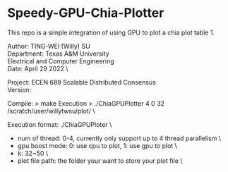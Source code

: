 # Speedy-GPU-Chia-Plotter
This repo is a simple integration of using GPU to plot a chia plot table 1.

Author: TING-WEI (Willy) SU \
Department: Texas A&M University \
            Electrical and Computer Engineering \
Date: April 29 2022 \

Project: ECEN 689 Scalable Distributed Consensus \
Version:

Compile: > make
Execution > ./ChiaGPUPlotter 4 0 32 /scratch/user/willytwsu/plot/ \

Execution format: ./ChiaGPUPloter <num of thread> <gpu boost mode> <k> <plot file path> \
- num of thread: 0-4, currently only support up to 4 thread parallelism \
- gpu boost mode: 0: use cpu to plot, 1: use gpu to plot \
- k: 32~50 \
- plot file path: the folder your want to store your plot file \